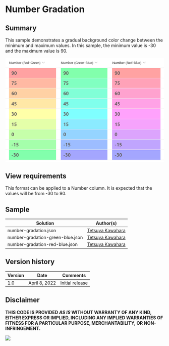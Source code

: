 # Number Gradation

## Summary
This sample demonstrates a gradual background color change between the minimum and maximum values. In this sample, the minimum value is -30 and the maximum value is 90.

![screenshot of the sample](./assets/screenshot.png)

## View requirements
This format can be applied to a Number column. It is expected that the values will be from -30 to 90.

## Sample

Solution|Author(s)
--------|---------
number-gradation.json | [Tetsuya Kawahara](https://github.com/tecchan1107)
number-gradation-green-blue.json | [Tetsuya Kawahara](https://github.com/tecchan1107)
number-gradation-red-blue.json | [Tetsuya Kawahara](https://github.com/tecchan1107)

## Version history

Version |Date          |Comments
--------|--------------|----------------
1.0     |April 8, 2022 |Initial release

## Disclaimer
**THIS CODE IS PROVIDED *AS IS* WITHOUT WARRANTY OF ANY KIND, EITHER EXPRESS OR IMPLIED, INCLUDING ANY IMPLIED WARRANTIES OF FITNESS FOR A PARTICULAR PURPOSE, MERCHANTABILITY, OR NON-INFRINGEMENT.**

<img src="https://pnptelemetry.azurewebsites.net/list-formatting/column-samples/number-gradation" />